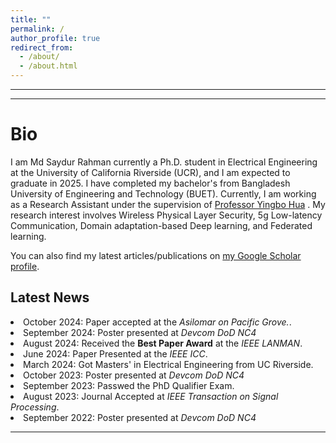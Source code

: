 ```yaml
---
title: ""
permalink: /
author_profile: true
redirect_from: 
  - /about/
  - /about.html
---
```

---
---

Bio
======
I am Md Saydur Rahman currently a Ph.D. student in Electrical Engineering at the University of California Riverside (UCR), and I am expected to graduate in 2025. I have completed my bachelor's from Bangladesh University of Engineering and Technology (BUET). Currently, I am working as a Research Assistant under the supervision of [Professor Yingbo Hua](https://intra.ece.ucr.edu/~yhua/) 
. My research interest involves Wireless Physical Layer Security, 5g Low-latency Communication, Domain adaptation-based Deep learning, and Federated learning. 
<div class="wordwrap">  You can also find my latest articles/publications on  <a href="https://scholar.google.com/citations?user=Zbf4zyUAAAAJ&hl=en&authuser=1">my Google Scholar profile</a>. </div>

<div class="news-section">
  <h2>Latest News</h2>

  <li> October 2024: Paper accepted at the <em>Asilomar on Pacific Grove.</em>.</li>
  <li> September 2024: Poster presented at <em>Devcom DoD NC4</em>
  <li> August 2024: Received the <strong>Best Paper Award</strong> at the <em>IEEE LANMAN</em>.</li>
  <li> June 2024: Paper Presented at the <em>IEEE ICC</em>.</li>
  <li> March 2024: Got Masters' in Electrical Engineering from UC Riverside.</li>
  <li> October 2023: Poster presented at <em>Devcom DoD NC4</em></li>
  <li> September 2023: Passwed the PhD Qualifier Exam.</li>
  <li> August 2023: Journal Accepted at <em>IEEE Transaction on Signal Processing</em>.</li>
  <li> September 2022: Poster presented at <em>Devcom DoD NC4</em></li>

 
  </div>



---


